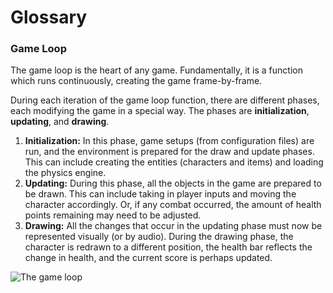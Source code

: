 # Glossary

### Game Loop
The game loop is the heart of any game. Fundamentally, it is a function which runs continuously, creating the game frame-by-frame.

During each iteration of the game loop function, there are different phases, each modifying the game in a special way.
The phases are **initialization**, **updating**, and **drawing**.

1. **Initialization:** In this phase, game setups (from configuration files) are run, and the environment is prepared for the draw and
update phases. This can include creating the entities (characters and items) and loading the physics engine.
2. **Updating:** During this phase, all the objects in the game are prepared to be drawn. This can include taking in
player inputs and moving the character accordingly. Or, if any combat occurred, the amount of health points remaining 
may need to be adjusted.
3. **Drawing:** All the changes that occur in the updating phase must now be represented visually (or by audio). During
the drawing phase, the character is redrawn to a different position, the health bar reflects the change in health, and
the current score is perhaps updated.

![The game loop](http://openbookproject.net/thinkcs/python/english3e/_images/pygame_structure.png)

